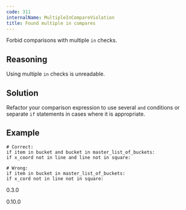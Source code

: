 ```yaml
---
code: 311
internalName: MultipleInCompareViolation
title: Found multiple in compares
---
```


Forbid comparisons with multiple `in` checks.

## Reasoning
Using multiple `in` checks is unreadable.

## Solution
Refactor your comparison expression to use several `and` conditions
or separate `if` statements in cases where it is appropriate.

## Example

    # Correct:
    if item in bucket and bucket in master_list_of_buckets:
    if x_coord not in line and line not in square:
    
    # Wrong:
    if item in bucket in master_list_of_buckets:
    if x_cord not in line not in square:

<div class="versionadded">

0.3.0

</div>

<div class="versionchanged">

0.10.0

</div>